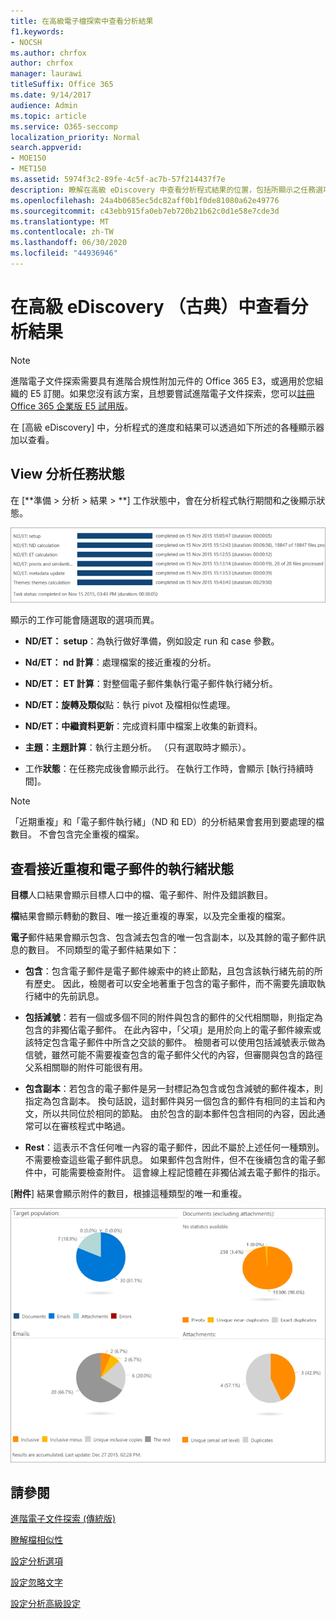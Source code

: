 ```yaml
---
title: 在高級電子檔探索中查看分析結果
f1.keywords:
- NOCSH
ms.author: chrfox
author: chrfox
manager: laurawi
titleSuffix: Office 365
ms.date: 9/14/2017
audience: Admin
ms.topic: article
ms.service: O365-seccomp
localization_priority: Normal
search.appverid:
- MOE150
- MET150
ms.assetid: 5974f3c2-89fe-4c5f-ac7b-57f214437f7e
description: 瞭解在高級 eDiscovery 中查看分析程式結果的位置，包括所顯示之任務選項的定義。
ms.openlocfilehash: 24a4b0685ec5dc82aff0b1f0de81080a62e49776
ms.sourcegitcommit: c43ebb915fa0eb7eb720b21b62c0d1e58e7cde3d
ms.translationtype: MT
ms.contentlocale: zh-TW
ms.lasthandoff: 06/30/2020
ms.locfileid: "44936946"
---
```

# <a name="view-analyze-results-in-advanced-ediscovery-classic"></a>在高級 eDiscovery （古典）中查看分析結果

> [!NOTE]
> 進階電子文件探索需要具有進階合規性附加元件的 Office 365 E3，或適用於您組織的 E5 訂閱。如果您沒有該方案，且想要嘗試進階電子文件探索，您可以[註冊 Office 365 企業版 E5 試用版](https://go.microsoft.com/fwlink/p/?LinkID=698279)。 
  
在 [高級 eDiscovery] 中，分析程式的進度和結果可以透過如下所述的各種顯示器加以查看。
  
## <a name="view-analyze-task-status"></a>View 分析任務狀態

在 [**準備 \> 分析 \> 結果 \> **] 工作狀態中，會在分析程式執行期間和之後顯示狀態。 
  
![分析工作狀態](../media/d0372978-ce08-4f4e-a1fc-aa918ae44364.png)
  
顯示的工作可能會隨選取的選項而異。 
  
- **ND/ET： setup**：為執行做好準備，例如設定 run 和 case 參數。
    
- **Nd/ET： nd 計算**：處理檔案的接近重複的分析。
    
- **ND/ET： ET 計算**：對整個電子郵件集執行電子郵件執行緒分析。
    
- **ND/ET：旋轉及類似**點：執行 pivot 及檔相似性處理。
    
- **ND/ET：中繼資料更新**：完成資料庫中檔案上收集的新資料。
    
- **主題：主題計算**：執行主題分析。 （只有選取時才顯示）。
    
- 工作**狀態**：在任務完成後會顯示此行。 在執行工作時，會顯示 [執行持續時間]。
    
> [!NOTE]
> 「近期重複」和「電子郵件執行緒」（ND 和 ED）的分析結果會套用到要處理的檔數目。 不會包含完全重複的檔案。 
  
## <a name="view-near-duplicates-and-email-threads-status"></a>查看接近重複和電子郵件的執行緒狀態

**目標**人口結果會顯示目標人口中的檔、電子郵件、附件及錯誤數目。 
  
**檔**結果會顯示轉動的數目、唯一接近重複的專案，以及完全重複的檔案。 
  
**電子**郵件結果會顯示包含、包含減去包含的唯一包含副本，以及其餘的電子郵件訊息的數目。 不同類型的電子郵件結果如下： 
  
- **包含**：包含電子郵件是電子郵件線索中的終止節點，且包含該執行緒先前的所有歷史。 因此，檢閱者可以安全地著重于包含的電子郵件，而不需要先讀取執行緒中的先前訊息。 
    
- **包括減號**：若有一個或多個不同的附件與包含的郵件的父代相關聯，則指定為包含的非獨佔電子郵件。 在此內容中，「父項」是用於向上的電子郵件線索或該特定包含電子郵件中所含之交談的郵件。 檢閱者可以使用包括減號表示做為信號，雖然可能不需要複查包含的電子郵件父代的內容，但審閱與包含的路徑父系相關聯的附件可能很有用。 
    
- **包含副本**：若包含的電子郵件是另一封標記為包含或包含減號的郵件複本，則指定為包含副本。 換句話說，這封郵件與另一個包含的郵件有相同的主旨和內文，所以共同位於相同的節點。 由於包含的副本郵件包含相同的內容，因此通常可以在審核程式中略過。 
    
- **Rest**：這表示不含任何唯一內容的電子郵件，因此不屬於上述任何一種類別。 不需要檢查這些電子郵件訊息。 如果郵件包含附件，但不在後續包含的電子郵件中，可能需要檢查附件。 這會線上程記憶體在非獨佔減去電子郵件的指示。
    
[**附件**] 結果會顯示附件的數目，根據這種類型的唯一和重複。 
  
![近似重複項目和電子郵件執行緒](../media/54491303-0ee3-4739-b42e-d1ee486842fd.png)
  
## <a name="see-also"></a>請參閱

[進階電子文件探索 (傳統版)](office-365-advanced-ediscovery.md)
  
[瞭解檔相似性](understand-document-similarity-in-advanced-ediscovery.md)
  
[設定分析選項](set-analyze-options-in-advanced-ediscovery.md)
  
[設定忽略文字](set-ignore-text-in-advanced-ediscovery.md)
  
[設定分析高級設定](view-analyze-results-in-advanced-ediscovery.md)

